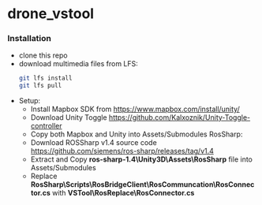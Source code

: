 # drone_vstool

### Installation
 - clone this repo
 - download multimedia files from LFS:
   ```bash
   git lfs install
   git lfs pull
   ```
 - Setup:
   - Install Mapbox SDK from https://www.mapbox.com/install/unity/
   - Download Unity Toggle https://github.com/Kalxoznik/Unity-Toggle-controller
   - Copy both Mapbox and Unity into Assets/Submodules
   RosSharp:
   - Download ROSSharp v1.4 source code https://github.com/siemens/ros-sharp/releases/tag/v1.4
   - Extract and Copy **ros-sharp-1.4\Unity3D\Assets\RosSharp** file into Assets/Submodules
   - Replace **RosSharp\Scripts\RosBridgeClient\RosCommuncation\RosConnector.cs** with **VSTool\RosReplace\RosConnector.cs**